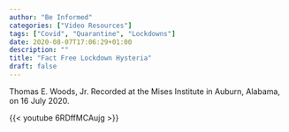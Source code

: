 ```yaml
---
author: "Be Informed"
categories: ["Video Resources"]
tags: ["Covid", "Quarantine", "Lockdowns"]
date: 2020-08-07T17:06:29+01:00
description: ""
title: "Fact Free Lockdown Hysteria"
draft: false
---
```


Thomas E. Woods, Jr.
Recorded at the Mises Institute in Auburn, Alabama, on 16 July 2020.

{{< youtube 6RDffMCAujg >}}